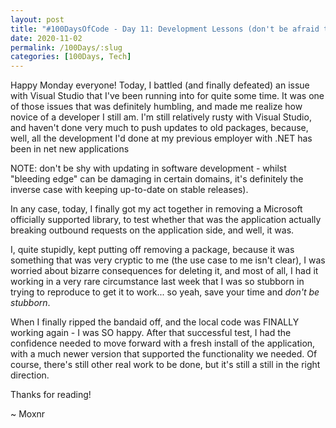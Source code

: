 ```yaml
---
layout: post
title: "#100DaysOfCode - Day 11: Development Lessons (don't be afraid to update)"
date: 2020-11-02
permalink: /100Days/:slug
categories: [100Days, Tech]
---
```


Happy Monday everyone! Today, I battled (and finally defeated) an issue with Visual Studio that I've been running into for quite some time. It was one of those issues that was definitely humbling, and made me realize how novice of a developer I still am. I'm still relatively rusty with Visual Studio, and haven't done very much to push updates to old packages, because, well, all the development I'd done at my previous employer with .NET has been in net new applications

NOTE: don't be shy with updating in software development - whilst "bleeding edge" can be damaging in certain domains, it's definitely the inverse case with keeping up-to-date on stable releases).

In any case, today, I finally got my act together in removing a Microsoft officially supported library, to test whether that was the application actually breaking outbound requests on the application side, and well, it was. 

I, quite stupidly, kept putting off removing a package, because it was something that was very cryptic to me (the use case to me isn't clear), I was worried about bizarre consequences for deleting it, and most of all, I had it working in a very rare circumstance last week that I was so stubborn in trying to reproduce to get it to work... so yeah, save your time and _don't be stubborn_.

When I finally ripped the bandaid off, and the local code was FINALLY working again - I was SO happy. After that successful test, I had the confidence needed to move forward with a fresh install of the application, with a much newer version that supported the functionality we needed. Of course, there's still other real work to be done, but it's still a still in the right direction.

Thanks for reading!

~ Moxnr
